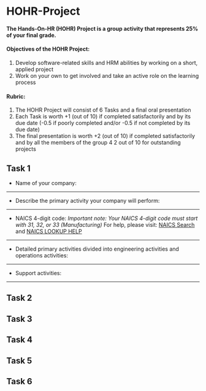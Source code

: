 # HOHR-Project
#### The Hands-On-HR (HOHR) Project is a group activity that represents 25% of your final grade.
#### Objectives of the HOHR Project:
1. Develop software-related skills and HRM abilities by working on a short, applied project
2. Work on your own to get involved and take an active role on the learning process 
#### Rubric:
1. The HOHR Project will consist of 6 Tasks and a final oral presentation
2. Each Task is worth +1 (out of 10) if completed satisfactorily and by its due date (-0.5 if poorly completed and/or -0.5 if not completed by its due date)
3. The final presentation is worth +2 (out of 10) if completed satisfactorily and by all the members of the group
4 2 out of 10 for outstanding projects

## Task 1
* Name of your company:
***
* Describe the primary activity your company will perform:
***
* NAICS 4-digit code:
*Important note: Your NAICS 4-digit code must start with 31, 32, or 33 (Manufacturing)*
For help, please visit: [NAICS Search](https://www.naics.com/search/) and [NAICS LOOKUP HELP](https://www.naics.com/naics-identification-help/)
***
* Detailed primary activities divided into engineering activities and operations activities:
***
* Support activities:
***

## Task 2
## Task 3
## Task 4
## Task 5
## Task 6
